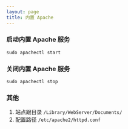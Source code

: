 ```yaml
---
layout: page
title: 内置 Apache
---
```


### 启动内置 Apache 服务

```shell
sudo apachectl start
```

### 关闭内置 Apache 服务

```shell
sudo apachectl stop
```

### 其他

1. 站点跟目录 `/Library/WebServer/Documents/`
2. 配置路径 `/etc/apache2/httpd.conf`

